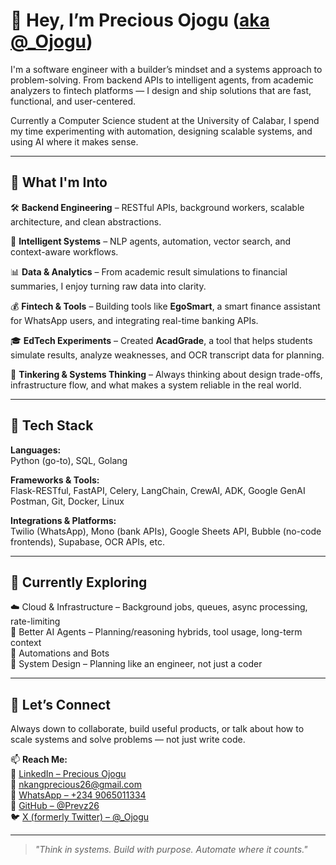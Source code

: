 # 👋 Hey, I’m Precious Ojogu ([aka @_Ojogu](https://x.com/_Ojogu))

I'm a software engineer with a builder’s mindset and a systems approach to problem-solving. From backend APIs to intelligent agents, from academic analyzers to fintech platforms — I design and ship solutions that are fast, functional, and user-centered.

Currently a Computer Science student at the University of Calabar, I spend my time experimenting with automation, designing scalable systems, and using AI where it makes sense.

---

## 🧠 What I'm Into

🛠 **Backend Engineering** – RESTful APIs, background workers, scalable architecture, and clean abstractions.

🤖 **Intelligent Systems** – NLP agents, automation, vector search, and context-aware workflows.

📊 **Data & Analytics** – From academic result simulations to financial summaries, I enjoy turning raw data into clarity.

💰 **Fintech & Tools** – Building tools like **EgoSmart**, a smart finance assistant for WhatsApp users, and integrating real-time banking APIs.

🎓 **EdTech Experiments** – Created **AcadGrade**, a tool that helps students simulate results, analyze weaknesses, and OCR transcript data for planning.

🧪 **Tinkering & Systems Thinking** – Always thinking about design trade-offs, infrastructure flow, and what makes a system reliable in the real world.

---

## 🔧 Tech Stack

**Languages:**  
Python (go-to), SQL, Golang

**Frameworks & Tools:**  
Flask-RESTful, FastAPI, Celery, LangChain, CrewAI, ADK, Google GenAI  
Postman, Git, Docker, Linux

**Integrations & Platforms:**  
Twilio (WhatsApp), Mono (bank APIs), Google Sheets API, Bubble (no-code frontends), Supabase, OCR APIs, etc.

---

## 🌱 Currently Exploring

☁️ Cloud & Infrastructure – Background jobs, queues, async processing, rate-limiting  
🧠 Better AI Agents – Planning/reasoning hybrids, tool usage, long-term context  
🔐 Automations and Bots  
📐 System Design – Planning like an engineer, not just a coder

---

## 🤝 Let’s Connect

Always down to collaborate, build useful products, or talk about how to scale systems and solve problems — not just write code.

📫 **Reach Me:**  
💼 [LinkedIn – Precious Ojogu](https://www.linkedin.com/in/precious-ojogu-a2118922a)  
📧 nkangprecious26@gmail.com  
📱 [WhatsApp – +234 9065011334](https://wa.me/2349065011334)  
🐙 [GitHub – @Prevz26](https://github.com/Prevz26)  
🐦 [X (formerly Twitter) – @_Ojogu](https://x.com/_Ojogu)

---

> _"Think in systems. Build with purpose. Automate where it counts."_
